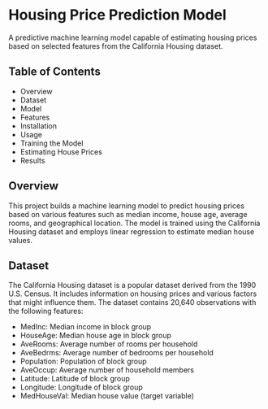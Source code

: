 # Housing Price Prediction Model

A predictive machine learning model capable of estimating housing prices based on selected features from the California Housing dataset.

## Table of Contents
- Overview
- Dataset
- Model
- Features
- Installation
- Usage
- Training the Model
- Estimating House Prices
- Results

## Overview
This project builds a machine learning model to predict housing prices based on various features such as median income, house age, average rooms, and geographical location. The model is trained using the California Housing dataset and employs linear regression to estimate median house values.

## Dataset
The California Housing dataset is a popular dataset derived from the 1990 U.S. Census. It includes information on housing prices and various factors that might influence them. The dataset contains 20,640 observations with the following features:

- MedInc: Median income in block group
- HouseAge: Median house age in block group
- AveRooms: Average number of rooms per household
- AveBedrms: Average number of bedrooms per household
- Population: Population of block group
- AveOccup: Average number of household members
- Latitude: Latitude of block group
- Longitude: Longitude of block group
- MedHouseVal: Median house value (target variable)
